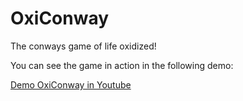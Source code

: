 # OxiConway
The conways game of life oxidized!

You can see the game in action in the following demo:

[Demo OxiConway in Youtube](https://www.youtube.com/watch?v=c1Z3QDYBeLw)

